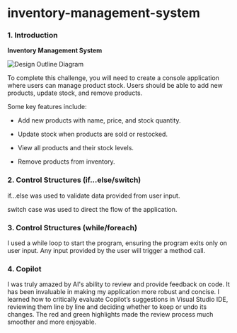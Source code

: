 # inventory-management-system
### 1. Introduction

**Inventory Management System**

![Design Outline Diagram](https://github.com/user-attachments/assets/16270de7-5d9d-4e76-bd45-5543087e4fcf)

To complete this challenge, you will need to create a console application where users can manage product stock. Users should be able to add new products, update stock, and remove products.

Some key features include:

- Add new products with name, price, and stock quantity.

- Update stock when products are sold or restocked.

- View all products and their stock levels.

- Remove products from inventory.

### 2. Control Structures (if...else/switch)

if...else was used to validate data provided from user input.

switch case was used to direct the flow of the application.

### 3. Control Structures (while/foreach)

I used a while loop to start the program, ensuring the program exits only on user input. Any input provided by the user will trigger a method call.

### 4. Copilot

I was truly amazed by AI's ability to review and provide feedback on code. It has been invaluable in making my application more robust and concise. I learned how to critically evaluate Copilot’s suggestions in Visual Studio IDE, reviewing them line by line and deciding whether to keep or undo its changes. The red and green highlights made the review process much smoother and more enjoyable.
